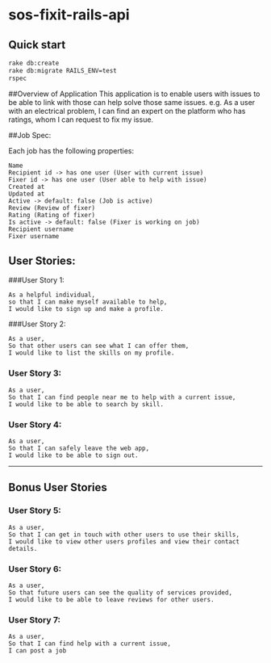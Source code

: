 # sos-fixit-rails-api

## Quick start

```bash
rake db:create
rake db:migrate RAILS_ENV=test
rspec
```

##Overview of Application
This application is to enable users with issues to be able to link with those
can help solve those same issues. e.g. As a user with an electrical problem, I
can find an expert on the platform who has ratings, whom I can request to fix my
issue.


##Job Spec:

Each job has the following properties:
```
Name
Recipient id -> has one user (User with current issue)
Fixer id -> has one user (User able to help with issue)
Created at
Updated at
Active -> default: false (Job is active)
Review (Review of fixer)
Rating (Rating of fixer)
Is active -> default: false (Fixer is working on job)
Recipient username
Fixer username
```


## User Stories:

###User Story 1:
```
As a helpful individual,
so that I can make myself available to help,
I would like to sign up and make a profile.
```

###User Story 2:
```
As a user,
So that other users can see what I can offer them,
I would like to list the skills on my profile.
```

### User Story 3:
```
As a user,
So that I can find people near me to help with a current issue,
I would like to be able to search by skill.
```

### User Story 4:
```
As a user,
So that I can safely leave the web app,
I would like to be able to sign out.
```

---

## Bonus User Stories

### User Story 5:
```
As a user,
So that I can get in touch with other users to use their skills,
I would like to view other users profiles and view their contact details.
```

### User Story 6:
```
As a user,
So that future users can see the quality of services provided,
I would like to be able to leave reviews for other users.
```

### User Story 7:
```
As a user,
So that I can find help with a current issue,
I can post a job
```
